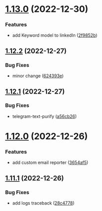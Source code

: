 # [1.13.0](https://github.com/ghorbani-mohammad/Social-Networks-Crawler/compare/v1.12.2...v1.13.0) (2022-12-30)


### Features

* add Keyword model to linkedIn ([2f9852b](https://github.com/ghorbani-mohammad/Social-Networks-Crawler/commit/2f9852b7ed72a7a5c101b1603e93d6e777f8b671))



## [1.12.2](https://github.com/ghorbani-mohammad/Social-Networks-Crawler/compare/v1.12.1...v1.12.2) (2022-12-27)


### Bug Fixes

* minor change ([624393e](https://github.com/ghorbani-mohammad/Social-Networks-Crawler/commit/624393e0113d8cb3e9357a64f624a5bf64af1072))



## [1.12.1](https://github.com/ghorbani-mohammad/Social-Networks-Crawler/compare/v1.12.0...v1.12.1) (2022-12-27)


### Bug Fixes

* telegram-text-purify ([a56cb26](https://github.com/ghorbani-mohammad/Social-Networks-Crawler/commit/a56cb26c86c165df7843767a452317db79301ded))



# [1.12.0](https://github.com/ghorbani-mohammad/Social-Networks-Crawler/compare/v1.11.1...v1.12.0) (2022-12-26)


### Features

* add custom email reporter ([3654af5](https://github.com/ghorbani-mohammad/Social-Networks-Crawler/commit/3654af5f653d18c1a34aa0d3fdea940209f0f956))



## [1.11.1](https://github.com/ghorbani-mohammad/Social-Networks-Crawler/compare/v1.11.0...v1.11.1) (2022-12-26)


### Bug Fixes

* add logs traceback ([28c4778](https://github.com/ghorbani-mohammad/Social-Networks-Crawler/commit/28c4778cb9fe6c22bec7c61e7c65a98fff7bed4e))



